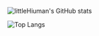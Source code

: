 ![littleHiuman's GitHub stats](https://github-readme-stats.vercel.app/api?username=littleHiuman&show_icons=true&theme=buefy&include_all_commits=true)

![Top Langs](https://github-readme-stats.vercel.app/api/top-langs/?username=littleHiuman&layout=compact)
